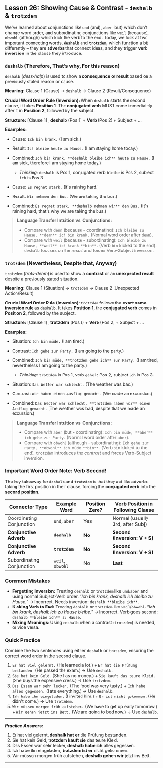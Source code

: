 ## Lesson 26: Showing Cause & Contrast - `deshalb` & `trotzdem`

We've learned about conjunctions like `und` (and), `aber` (but) which don't change word order, and subordinating conjunctions like `weil` (because), `obwohl` (although) which kick the verb to the end. Today, we look at two important connecting words, **`deshalb`** and **`trotzdem`**, which function a bit differently – they are **adverbs** that connect ideas, and they trigger **verb inversion** in the clause they introduce.

### `deshalb` (Therefore, That's why, For this reason)

`deshalb` (*dess-halp*) is used to show a **consequence or result** based on a previously stated reason or cause.

**Meaning:** Clause 1 (Cause) -> `deshalb` -> Clause 2 (Result/Consequence)

**Crucial Word Order Rule (Inversion):**
When `deshalb` starts the second clause, it takes **Position 1**. The **conjugated verb** MUST come immediately after it in **Position 2**, followed by the subject.

**Structure:** [Clause 1] **, deshalb** (Pos 1) + **Verb** (Pos 2) + Subject + ...

**Examples:**

*   Cause: `Ich bin krank.` (I am sick.)
*   Result: `Ich bleibe heute zu Hause.` (I am staying home today.)
*   Combined: `Ich bin krank, **deshalb bleibe ich** heute zu Hause.` (I am sick, therefore I am staying home today.)
    *   *Thinking:* `deshalb` is Pos 1, conjugated verb `bleibe` is Pos 2, subject `ich` is Pos 3.

*   Cause: `Es regnet stark.` (It's raining hard.)
*   Result: `Wir nehmen den Bus.` (We are taking the bus.)
*   Combined: `Es regnet stark, **deshalb nehmen wir** den Bus.` (It's raining hard, that's why we are taking the bus.)

> **Language Transfer Intuition vs. Conjunctions:**
> *   Compare with `denn` (because - coordinating): `Ich bleibe zu Hause, **denn** ich bin krank.` (Normal word order after `denn`).
> *   Compare with `weil` (because - subordinating): `Ich bleibe zu Hause, **weil** ich krank **bin**.` (Verb `bin` kicked to the end).
> `deshalb` focuses on the *result* and forces Verb-Subject inversion.

### `trotzdem` (Nevertheless, Despite that, Anyway)

`trotzdem` (*trots-dehm*) is used to show a **contrast** or an **unexpected result** despite a previously stated situation.

**Meaning:** Clause 1 (Situation) -> `trotzdem` -> Clause 2 (Unexpected Action/Result)

**Crucial Word Order Rule (Inversion):**
`trotzdem` follows the **exact same inversion rule** as `deshalb`. It takes **Position 1**, the **conjugated verb** comes in **Position 2**, followed by the subject.

**Structure:** [Clause 1] **, trotzdem** (Pos 1) + **Verb** (Pos 2) + Subject + ...

**Examples:**

*   Situation: `Ich bin müde.` (I am tired.)
*   Contrast: `Ich gehe zur Party.` (I am going to the party.)
*   Combined: `Ich bin müde, **trotzdem gehe ich** zur Party.` (I am tired, nevertheless I am going to the party.)
    *   *Thinking:* `trotzdem` is Pos 1, verb `gehe` is Pos 2, subject `ich` is Pos 3.

*   Situation: `Das Wetter war schlecht.` (The weather was bad.)
*   Contrast: `Wir haben einen Ausflug gemacht.` (We made an excursion.)
*   Combined: `Das Wetter war schlecht, **trotzdem haben wir** einen Ausflug gemacht.` (The weather was bad, despite that we made an excursion.)

> **Language Transfer Intuition vs. Conjunctions:**
> *   Compare with `aber` (but - coordinating): `Ich bin müde, **aber** ich gehe zur Party.` (Normal word order after `aber`).
> *   Compare with `obwohl` (although - subordinating): `Ich gehe zur Party, **obwohl** ich müde **bin**.` (Verb `bin` kicked to the end).
> `trotzdem` introduces the *contrast* and forces Verb-Subject inversion.

### Important Word Order Note: Verb Second!

The key takeaway for `deshalb` and `trotzdem` is that they act like adverbs taking the first position in their clause, forcing the **conjugated verb** into the **second position**.

| Connector Type           | Example Word | Position Zero? | Verb Position in Following Clause |
|--------------------------|--------------|----------------|-----------------------------------|
| Coordinating Conjunction | `und`, `aber`| Yes            | Normal (usually 3rd, after Subj)  |
| **Conjunctive Adverb**   | **`deshalb`**| **No**         | **Second (Inversion: V + S)**     |
| **Conjunctive Adverb**   | **`trotzdem`**| **No**         | **Second (Inversion: V + S)**     |
| Subordinating Conjunction| `weil`, `obwohl`| No            | **Last**                          |

### Common Mistakes

*   **Forgetting Inversion:** Treating `deshalb` or `trotzdem` like `und`/`aber` and using normal Subject-Verb order. *"Ich bin krank, deshalb ich bleibe zu Hause."* -> Incorrect. Needs inversion: `deshalb **bleibe ich**`.
*   **Kicking Verb to End:** Treating `deshalb` or `trotzdem` like `weil`/`obwohl`. *"Ich bin krank, deshalb ich zu Hause bleibe."* -> Incorrect. Verb goes second: `deshalb **bleibe ich** zu Hause`.
*   **Mixing Meanings:** Using `deshalb` when a contrast (`trotzdem`) is needed, or vice versa.

### Quick Practice

Combine the two sentences using either `deshalb` or `trotzdem`, ensuring the correct word order in the second clause.

1.  `Er hat viel gelernt.` (He learned a lot.) + `Er hat die Prüfung bestanden.` (He passed the exam.) -> Use `deshalb`.
2.  `Sie hat kein Geld.` (She has no money.) + `Sie kauft das teure Kleid.` (She buys the expensive dress.) -> Use `trotzdem`.
3.  `Das Essen war sehr lecker.` (The food was very tasty.) + `Ich habe alles gegessen.` (I ate everything.) -> Use `deshalb`.
4.  `Ich habe ihn eingeladen.` (I invited him.) + `Er ist nicht gekommen.` (He didn't come.) -> Use `trotzdem`.
5.  `Wir müssen morgen früh aufstehen.` (We have to get up early tomorrow.) + `Wir gehen jetzt ins Bett.` (We are going to bed now.) -> Use `deshalb`.

---
***Practice Answers:***

1.  Er hat viel gelernt, **deshalb hat er** die Prüfung bestanden.
2.  Sie hat kein Geld, **trotzdem kauft sie** das teure Kleid.
3.  Das Essen war sehr lecker, **deshalb habe ich** alles gegessen.
4.  Ich habe ihn eingeladen, **trotzdem ist er** nicht gekommen.
5.  Wir müssen morgen früh aufstehen, **deshalb gehen wir** jetzt ins Bett.

---
